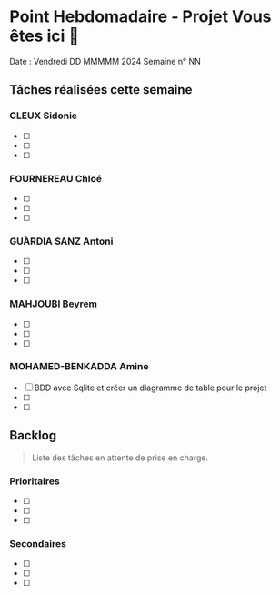 # Point Hebdomadaire - Projet Vous êtes ici 🎯

Date : Vendredi DD MMMMM 2024
Semaine n° NN

## Tâches réalisées cette semaine

### CLEUX Sidonie

- [ ]
- [ ]
- [ ]

### FOURNEREAU Chloé

- [ ]
- [ ]
- [ ]

### GUÀRDIA SANZ Antoni

- [ ]
- [ ]
- [ ]

###  MAHJOUBI Beyrem

- [ ]
- [ ]
- [ ]


### MOHAMED-BENKADDA Amine

- [ ] BDD avec Sqlite et créer un diagramme de table pour le projet
- [ ]
- [ ]


## Backlog

> Liste des tâches en attente de prise en charge.

### Prioritaires

- [ ]
- [ ]
- [ ]

### Secondaires

- [ ]
- [ ]
- [ ]

